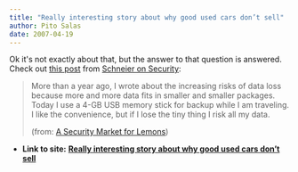 ```yaml
---
title: "Really interesting story about why good used cars don’t sell"
author: Pito Salas
date: 2007-04-19
---
```


Ok it's not exactly about that, but the answer to that question is answered.
Check out [this
post](<http://www.schneier.com/blog/archives/2007/04/a_security_mark.html>)
from [Schneier on Security](<http://www.schneier.com/blog/>):

> More than a year ago, I wrote about the increasing risks of data loss
> because more and more data fits in smaller and smaller packages. Today I use
> a 4-GB USB memory stick for backup while I am traveling. I like the
> convenience, but if I lose the tiny thing I risk all my data.
>
> (from: [A Security Market for
> Lemons](<http://www.schneier.com/blog/archives/2007/04/a_security_mark.html>))


* **Link to site:** **[Really interesting story about why good used cars don’t sell](None)**

